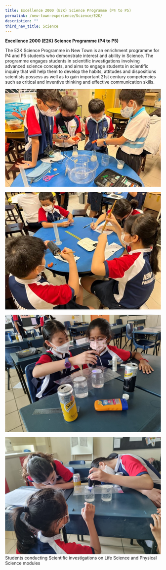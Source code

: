 ```yaml
---
title: Excellence 2000 (E2K) Science Programme (P4 to P5)
permalink: /new-town-experience/Science/E2K/
description: ""
third_nav_title: Science
---
```

**Excellence 2000 (E2K) Science Programme (P4 to P5)**

The E2K Science Programme in New Town is an enrichment programme for P4 and P5 students who demonstrate interest and ability in Science. The programme engages students in scientific investigations involving advanced science concepts, and aims to engage students in scientific inquiry that will help them to develop the habits, attitudes and dispositions scientists possess as well as to gain important 21st century competencies such as critical and inventive thinking and effective communication skills.

![](/images/Science/E2K1.jpeg)

![](/images/Science/E2K2.jpeg)

![](/images/Science/E2K3.jpeg)

![](/images/Science/E2K4.jpeg)
Students conducting Scientific investigations on Life Science and Physical Science modules